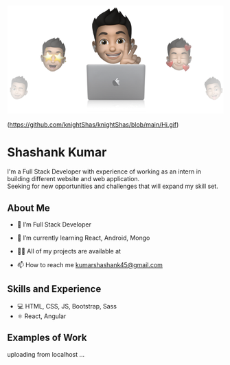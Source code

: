 ![Design and Development](https://github.com/knightShas/knightShas/blob/main/cover-thompson.png)

(https://github.com/knightShas/knightShas/blob/main/Hi.gif)
# Shashank Kumar
I'm a Full Stack Developer with experience of working as an intern in building different website and web application.<br>
Seeking for new opportunities and challenges that will expand my skill set.

## About Me
- 🔭 I’m Full Stack Developer

- 🌱 I’m currently learning React, Android, Mongo

- 👨‍💻 All of my projects are available at 

- 📫 How to reach me kumarshashank45@gmail.com

## Skills and Experience
* 💻 HTML, CSS, JS, Bootstrap, Sass
* ⚛ React, Angular

## Examples of Work
uploading from localhost ...


